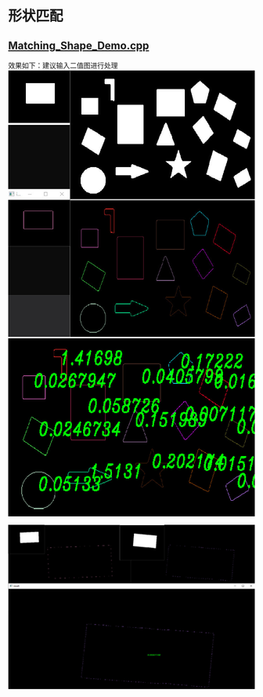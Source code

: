 # 形状匹配
## [Matching_Shape_Demo.cpp](https://github.com/DJdongbudong/CPP_Opencv/blob/master/Matching/Shape/Matching_Shape_Demo.cpp)
效果如下：建议输入二值图进行处理
![image](https://github.com/DJdongbudong/CPP_Opencv/blob/master/Matching/Shape/%E5%BD%A2%E7%8A%B6%E5%8C%B9%E9%85%8D%E6%95%88%E6%9E%9C1.jpg)
![image](https://github.com/DJdongbudong/CPP_Opencv/blob/master/Matching/Shape/%E5%BD%A2%E7%8A%B6%E5%8C%B9%E9%85%8D%E6%95%88%E6%9E%9C2.jpg)

![image](https://github.com/DJdongbudong/CPP_Opencv/blob/master/Matching/Shape/%E5%BD%A2%E7%8A%B6%E5%8C%B9%E9%85%8D%E6%95%88%E6%9E%9C3.jpg)
